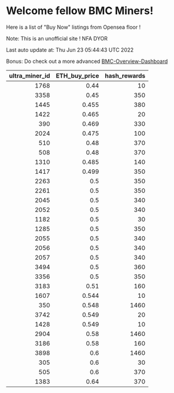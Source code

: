 # Welcome fellow BMC Miners!
Here is a list of "Buy Now" listings from Opensea floor !

Note: This is an unofficial site ! NFA DYOR

Last auto update at: Thu Jun 23 05:44:43 UTC 2022

Bonus: Do check out a more advanced [BMC-Overview-Dashboard](https://dune.com/defifunk/BMC-Overview-Dashboard)


|   ultra_miner_id |   ETH_buy_price |   hash_rewards |
|-----------------:|----------------:|---------------:|
|             1768 |           0.44  |             10 |
|             3358 |           0.45  |            350 |
|             1445 |           0.455 |            380 |
|             1422 |           0.465 |             20 |
|              390 |           0.469 |            330 |
|             2024 |           0.475 |            100 |
|              510 |           0.48  |            370 |
|              508 |           0.48  |            370 |
|             1310 |           0.485 |            140 |
|             1417 |           0.499 |            350 |
|             2263 |           0.5   |            350 |
|             2261 |           0.5   |            350 |
|             2045 |           0.5   |            340 |
|             2052 |           0.5   |            340 |
|             1182 |           0.5   |             30 |
|             1285 |           0.5   |            350 |
|             2055 |           0.5   |            340 |
|             2056 |           0.5   |            340 |
|             2057 |           0.5   |            340 |
|             3494 |           0.5   |            360 |
|             3356 |           0.5   |            350 |
|             3183 |           0.51  |            160 |
|             1607 |           0.544 |             10 |
|              350 |           0.548 |           1460 |
|             3742 |           0.549 |             20 |
|             1428 |           0.549 |             10 |
|             2904 |           0.58  |           1460 |
|             3186 |           0.58  |            160 |
|             3898 |           0.6   |           1460 |
|              305 |           0.6   |             30 |
|              505 |           0.6   |            370 |
|             1383 |           0.64  |            370 |